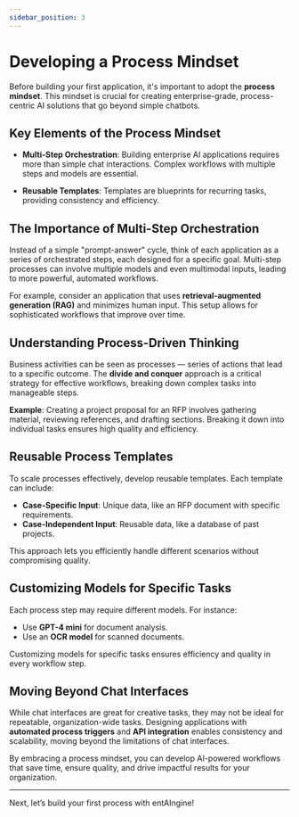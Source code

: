 ```yaml
---
sidebar_position: 3
---
```


# Developing a Process Mindset

Before building your first application, it's important to adopt the **process mindset**. This mindset is crucial for creating enterprise-grade, process-centric AI solutions that go beyond simple chatbots.

## Key Elements of the Process Mindset

- **Multi-Step Orchestration**: Building enterprise AI applications requires more than simple chat interactions. Complex workflows with multiple steps and models are essential.

- **Reusable Templates**: Templates are blueprints for recurring tasks, providing consistency and efficiency.

## The Importance of Multi-Step Orchestration

Instead of a simple "prompt-answer" cycle, think of each application as a series of orchestrated steps, each designed for a specific goal. Multi-step processes can involve multiple models and even multimodal inputs, leading to more powerful, automated workflows.

For example, consider an application that uses **retrieval-augmented generation (RAG)** and minimizes human input. This setup allows for sophisticated workflows that improve over time.

## Understanding Process-Driven Thinking

Business activities can be seen as processes — series of actions that lead to a specific outcome. The **divide and conquer** approach is a critical strategy for effective workflows, breaking down complex tasks into manageable steps.

**Example**: Creating a project proposal for an RFP involves gathering material, reviewing references, and drafting sections. Breaking it down into individual tasks ensures high quality and efficiency.

## Reusable Process Templates

To scale processes effectively, develop reusable templates. Each template can include:
- **Case-Specific Input**: Unique data, like an RFP document with specific requirements.
- **Case-Independent Input**: Reusable data, like a database of past projects.

This approach lets you efficiently handle different scenarios without compromising quality.

## Customizing Models for Specific Tasks

Each process step may require different models. For instance:
- Use **GPT-4 mini** for document analysis.
- Use an **OCR model** for scanned documents.

Customizing models for specific tasks ensures efficiency and quality in every workflow step.

## Moving Beyond Chat Interfaces

While chat interfaces are great for creative tasks, they may not be ideal for repeatable, organization-wide tasks. Designing applications with **automated process triggers** and **API integration** enables consistency and scalability, moving beyond the limitations of chat interfaces.

By embracing a process mindset, you can develop AI-powered workflows that save time, ensure quality, and drive impactful results for your organization.

---

Next, let’s build your first process with entAIngine!

